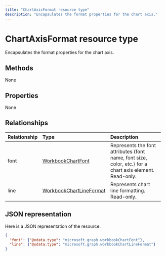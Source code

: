 ---title: "ChartAxisFormat resource type"description: "Encapsulates the format properties for the chart axis."---# ChartAxisFormat resource type

Encapsulates the format properties for the chart axis.


## Methods
None
## Properties
None

## Relationships
| Relationship | Type	|Description|
|:---------------|:--------|:----------|
|font|[WorkbookChartFont](chartfont.md)|Represents the font attributes (font name, font size, color, etc.) for a chart axis element. Read-only.|
|line|[WorkbookChartLineFormat](chartlineformat.md)|Represents chart line formatting. Read-only.|


## JSON representation

Here is a JSON representation of the resource.

<!--{
  "blockType": "resource",
  "optionalProperties": [],
  "baseType": "microsoft.graph.entity",
  "@odata.type": "microsoft.graph.workbookChartAxisFormat"
}-->

```json
{
  "font": {"@odata.type": "microsoft.graph.workbookChartFont"},
  "line": {"@odata.type": "microsoft.graph.workbookChartLineFormat"}
}
```


<!-- uuid: 8fcb5dbc-d5aa-4681-8e31-b001d5168d79
2015-10-25 14:57:30 UTC -->
<!-- {
  "type": "#page.annotation",
  "description": "ChartAxisFormat resource",
  "keywords": "",
  "section": "documentation",
  "tocPath": ""
}-->